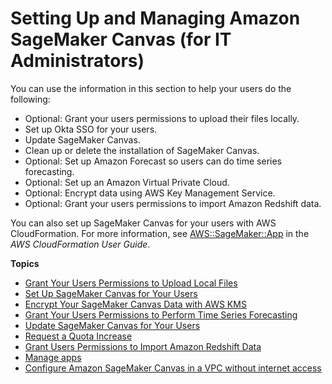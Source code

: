 # Setting Up and Managing Amazon SageMaker Canvas \(for IT Administrators\)<a name="canvas-setting-up"></a>

You can use the information in this section to help your users do the following:
+ Optional: Grant your users permissions to upload their files locally\.
+ Set up Okta SSO for your users\.
+ Update SageMaker Canvas\.
+ Clean up or delete the installation of SageMaker Canvas\.
+ Optional: Set up Amazon Forecast so users can do time series forecasting\.
+ Optional: Set up an Amazon Virtual Private Cloud\.
+ Optional: Encrypt data using AWS Key Management Service\.
+ Optional: Grant your users permissions to import Amazon Redshift data\.

You can also set up SageMaker Canvas for your users with AWS CloudFormation\. For more information, see [AWS::SageMaker::App](https://docs.aws.amazon.com/AWSCloudFormation/latest/UserGuide/aws-resource-sagemaker-app.html) in the *AWS CloudFormation User Guide*\.

**Topics**
+ [Grant Your Users Permissions to Upload Local Files](canvas-set-up-local-upload.md)
+ [Set Up SageMaker Canvas for Your Users](setting-up-canvas-sso.md)
+ [Encrypt Your SageMaker Canvas Data with AWS KMS](canvas-kms.md)
+ [Grant Your Users Permissions to Perform Time Series Forecasting](canvas-set-up-forecast.md)
+ [Update SageMaker Canvas for Your Users](canvas-update.md)
+ [Request a Quota Increase](canvas-requesting-quota-increases.md)
+ [Grant Users Permissions to Import Amazon Redshift Data](canvas-redshift-permissions.md)
+ [Manage apps](canvas-manage-apps.md)
+ [Configure Amazon SageMaker Canvas in a VPC without internet access](canvas-vpc.md)